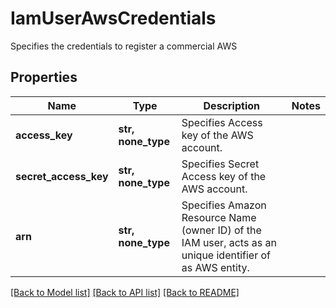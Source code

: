 # IamUserAwsCredentials

Specifies the credentials to register a commercial AWS

## Properties
Name | Type | Description | Notes
------------ | ------------- | ------------- | -------------
**access_key** | **str, none_type** | Specifies Access key of the AWS account. | 
**secret_access_key** | **str, none_type** | Specifies Secret Access key of the AWS account. | 
**arn** | **str, none_type** | Specifies Amazon Resource Name (owner ID) of the IAM user, acts as an unique identifier of as AWS entity. | 

[[Back to Model list]](../README.md#documentation-for-models) [[Back to API list]](../README.md#documentation-for-api-endpoints) [[Back to README]](../README.md)


